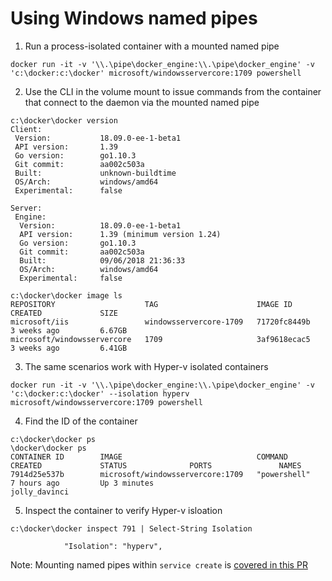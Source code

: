 # Using Windows named pipes

1. Run a process-isolated container with a mounted named pipe

```
docker run -it -v '\\.\pipe\docker_engine:\\.\pipe\docker_engine' -v 'c:\docker:c:\docker' microsoft/windowsservercore:1709 powershell
```

2. Use the CLI in the volume mount to issue commands from the container that connect to the daemon via the mounted named pipe

```
c:\docker\docker version
Client:
 Version:           18.09.0-ee-1-beta1
 API version:       1.39
 Go version:        go1.10.3
 Git commit:        aa002c503a
 Built:             unknown-buildtime
 OS/Arch:           windows/amd64
 Experimental:      false

Server:
 Engine:
  Version:          18.09.0-ee-1-beta1
  API version:      1.39 (minimum version 1.24)
  Go version:       go1.10.3
  Git commit:       aa002c503a
  Built:            09/06/2018 21:36:33
  OS/Arch:          windows/amd64
  Experimental:     false
```

```
c:\docker\docker image ls
REPOSITORY                    TAG                      IMAGE ID            CREATED             SIZE
microsoft/iis                 windowsservercore-1709   71720fc8449b        3 weeks ago         6.67GB
microsoft/windowsservercore   1709                     3af9618ecac5        3 weeks ago         6.41GB
```

3. The same scenarios work with Hyper-v isolated containers

```
docker run -it -v '\\.\pipe\docker_engine:\\.\pipe\docker_engine' -v 'c:\docker:c:\docker' --isolation hyperv microsoft/windowsservercore:1709 powershell
```

4. Find the ID of the container

```
c:\docker\docker ps
\docker\docker ps
CONTAINER ID        IMAGE                              COMMAND             CREATED             STATUS              PORTS               NAMES
7914d25e537b        microsoft/windowsservercore:1709   "powershell"        7 hours ago         Up 3 minutes                            jolly_davinci
```

5. Inspect the container to verify Hyper-v isloation

```
c:\docker\docker inspect 791 | Select-String Isolation

            "Isolation": "hyperv",
```

Note: Mounting named pipes within `service create` is [covered in this PR](https://github.com/docker/swarmkit/pull/2691)
